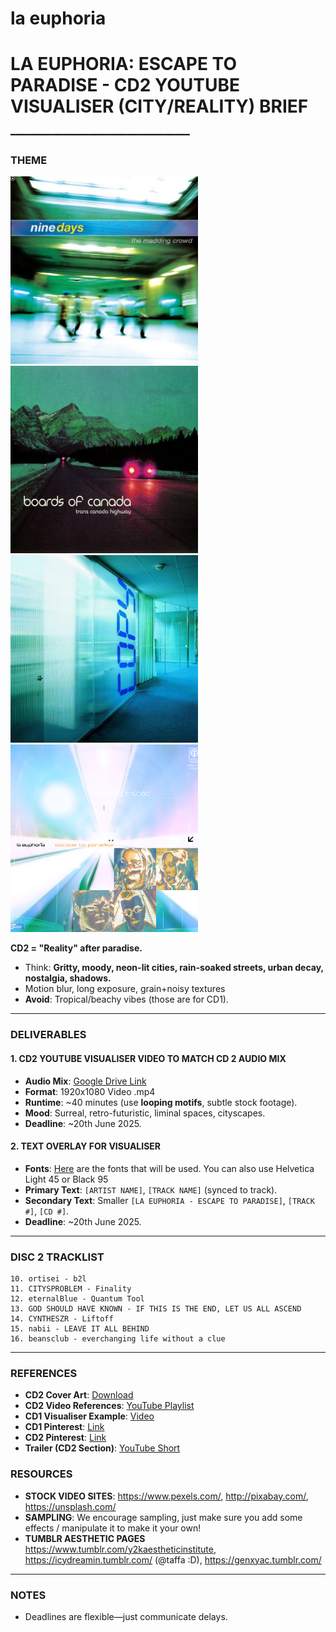 # la euphoria
# **LA EUPHORIA: ESCAPE TO PARADISE - CD2 YOUTUBE VISUALISER (CITY/REALITY) BRIEF**  
━━━━━━━━━━━━━━━━━━━━━━━━━━━━━━━━━━  

### **THEME**  

<img src="./25845e8806aec857cfa1cd074f6e7234.jpg" alt="Alt Text" width="300" height="300" />
<img src="./4b8b279a8a0045e78f49712a9ca9c522.jpg" alt="Alt Text" width="300" height="300" />
<img src="./7abd18359c3bfdb6b37671402101c47d.jpg" alt="Alt Text" width="300" height="300" />
<img src="./cover%201.png" alt="Alt Text" width="300" height="300" />

**CD2 = "Reality" after paradise.**  
- Think: **Gritty, moody, neon-lit cities, rain-soaked streets, urban decay, nostalgia, shadows.**
- Motion blur, long exposure, grain+noisy textures
- **Avoid**: Tropical/beachy vibes (those are for CD1).  

---

### **DELIVERABLES**  

#### **1. CD2 YOUTUBE VISUALISER VIDEO TO MATCH CD 2 AUDIO MIX**  
- **Audio Mix**: [Google Drive Link](https://drive.google.com/drive/folders/1vdr_XBd6Ggp3doJg02zxIm8SoinshxpT?usp=sharing)  
- **Format**: 1920x1080 Video .mp4  
- **Runtime**: ~40 minutes (use **looping motifs**, subtle stock footage).  
- **Mood**: Surreal, retro-futuristic, liminal spaces, cityscapes.  
- **Deadline**: ~20th June 2025.  

#### **2. TEXT OVERLAY FOR VISUALISER**  
- **Fonts**: [Here](https://drive.google.com/drive/folders/1Wirhm_DHQ5PY3Wxa79wtOqSSgvLvR-ZZ?usp=sharing) are the fonts that will be used. You can also use Helvetica Light 45 or Black 95
- **Primary Text**: `[ARTIST NAME]`, `[TRACK NAME]` (synced to track).  
- **Secondary Text**: Smaller `[LA EUPHORIA - ESCAPE TO PARADISE]`, `[TRACK #]`, `[CD #]`.  
- **Deadline**: ~20th June 2025.  

---

### **DISC 2 TRACKLIST**  
```  
10. ortisei - b2l  
11. CITYSPROBLEM - Finality  
12. eternalBlue - Quantum Tool  
13. GOD SHOULD HAVE KNOWN - IF THIS IS THE END, LET US ALL ASCEND  
14. CYNTHESZR - Liftoff  
15. nabii - LEAVE IT ALL BEHIND  
16. beansclub - everchanging life without a clue  
```  

---

### **REFERENCES**  
- **CD2 Cover Art**: [Download](https://drive.google.com/file/d/16_FzW31O_8qo57hlG1qrp1uTZreh29iT/view?usp=sharing)  
- **CD2 Video References**: [YouTube Playlist](https://youtube.com/playlist?list=PLVXGw95H43O2IlaFi6O0LEVaccvG3IrXy&si=YaAE10-HqlZBDlaq)  
- **CD1 Visualiser Example**: [Video](https://youtu.be/whXnJarDuNY)  
- **CD1 Pinterest**: [Link](https://au.pinterest.com/dwams1/la-euphoria-comp-1-part-1-visuals/)  
- **CD2 Pinterest**: [Link](https://au.pinterest.com/earthangelbaby6000/la-euphoria-comp-1-part-2-visuals/)  
- **Trailer (CD2 Section)**: [YouTube Short](https://youtube.com/shorts/LypUqu_TIng)  


### **RESOURCES** 
- **STOCK VIDEO SITES**: https://www.pexels.com/, http://pixabay.com/, https://unsplash.com/
- **SAMPLING**: We encourage sampling, just make sure you add some effects / manipulate it to make it your own!
- **TUMBLR AESTHETIC PAGES** https://www.tumblr.com/y2kaestheticinstitute, https://icydreamin.tumblr.com/ (@taffa :D), https://genxyac.tumblr.com/

---

### **NOTES**  
- Deadlines are flexible—just communicate delays.  
